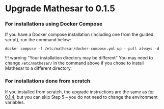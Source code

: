 # Upgrade Mathesar to 0.1.5

### For installations using Docker Compose

If you have a Docker compose installation (including one from the guided script), run the command below:

```
docker compose -f /etc/mathesar/docker-compose.yml up --pull always -d
```

!!! warning "Your installation directory may be different"
    You may need to change `/etc/mathesar/` in the command above if you chose to install Mathesar to a different directory.


### For installations done from scratch

If you installed from scratch, the upgrade instructions are the same as [for 0.1.4](../../administration/upgrade/0.1.4/#scratch), but you can skip Step 5 – you do not need to change the environment variables.
